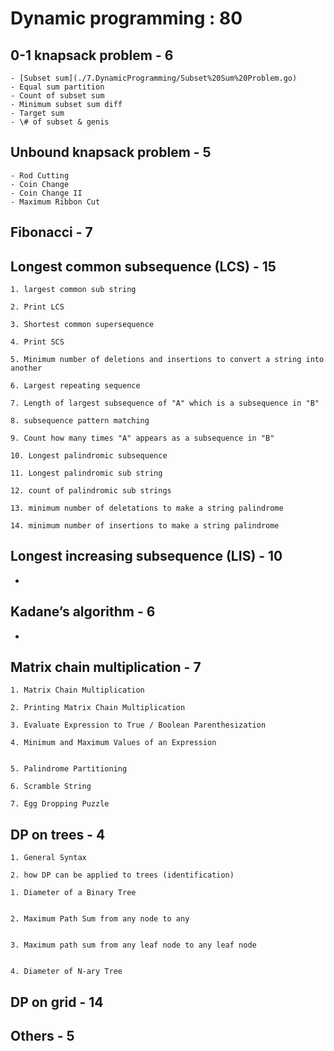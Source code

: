 # Dynamic programming : 80

## 0-1 knapsack problem - 6
    - [Subset sum](./7.DynamicProgramming/Subset%20Sum%20Problem.go)
    - Equal sum partition
    - Count of subset sum
    - Minimum subset sum diff
    - Target sum  
    - \# of subset & genis
        
## Unbound knapsack problem - 5
    - Rod Cutting
    - Coin Change
    - Coin Change II 
    - Maximum Ribbon Cut
## Fibonacci - 7
  
## Longest common subsequence (LCS) - 15
    1. largest common sub string

    2. Print LCS 

    3. Shortest common supersequence

    4. Print SCS

    5. Minimum number of deletions and insertions to convert a string into another

    6. Largest repeating sequence

    7. Length of largest subsequence of "A" which is a subsequence in "B"

    8. subsequence pattern matching

    9. Count how many times "A" appears as a subsequence in "B"

    10. Longest palindromic subsequence

    11. Longest palindromic sub string

    12. count of palindromic sub strings

    13. minimum number of deletations to make a string palindrome
    
    14. minimum number of insertions to make a string palindrome
    
## Longest increasing subsequence (LIS) - 10
  -
## Kadane’s algorithm - 6
  -
## Matrix chain multiplication - 7
    1. Matrix Chain Multiplication

    2. Printing Matrix Chain Multiplication

    3. Evaluate Expression to True / Boolean Parenthesization

    4. Minimum and Maximum Values of an Expression


    5. Palindrome Partitioning

    6. Scramble String

    7. Egg Dropping Puzzle


## DP on trees - 4
    1. General Syntax 

    2. how DP can be applied to trees (identification)
    
    1. Diameter of a Binary Tree


    2. Maximum Path Sum from any node to any


    3. Maximum path sum from any leaf node to any leaf node


    4. Diameter of N-ary Tree
 
  
## DP on grid - 14
  
## Others - 5
